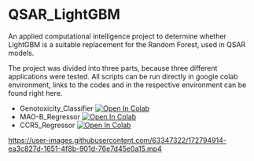 # QSAR_LightGBM
An applied computational intelligence project to determine whether LightGBM is a suitable replacement for the Random Forest, used in QSAR models.

The project was divided into three parts, because three different applications were tested. All scripts can be run directly in google colab environment, links to the codes and in the respective environment can be found right here.

* Genotoxicity_Classifier [![Open In Colab](https://colab.research.google.com/assets/colab-badge.svg)](https://colab.research.google.com/github/stawiskm/QSAR_LightGBM/blob/main/Genotoxicity_Classifier.ipynb)
* MAO-B_Regressor [![Open In Colab](https://colab.research.google.com/assets/colab-badge.svg)](https://colab.research.google.com/github/stawiskm/QSAR_LightGBM/blob/main/MAO_B_Regressor.ipynb)
* CCR5_Regressor [![Open In Colab](https://colab.research.google.com/assets/colab-badge.svg)](https://colab.research.google.com/github/stawiskm/QSAR_LightGBM/blob/main/CCR5_Regressor.ipynb)


https://user-images.githubusercontent.com/63347322/172794914-ea3c827d-1651-4f8b-901d-76e7d45e0a15.mp4

